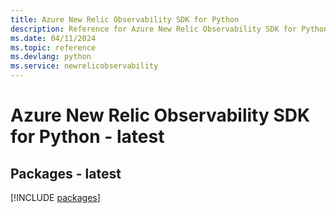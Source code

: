 ```yaml
---
title: Azure New Relic Observability SDK for Python
description: Reference for Azure New Relic Observability SDK for Python
ms.date: 04/11/2024
ms.topic: reference
ms.devlang: python
ms.service: newrelicobservability
---
```

# Azure New Relic Observability SDK for Python - latest
## Packages - latest
[!INCLUDE [packages](new-relic-observability-index.md)]